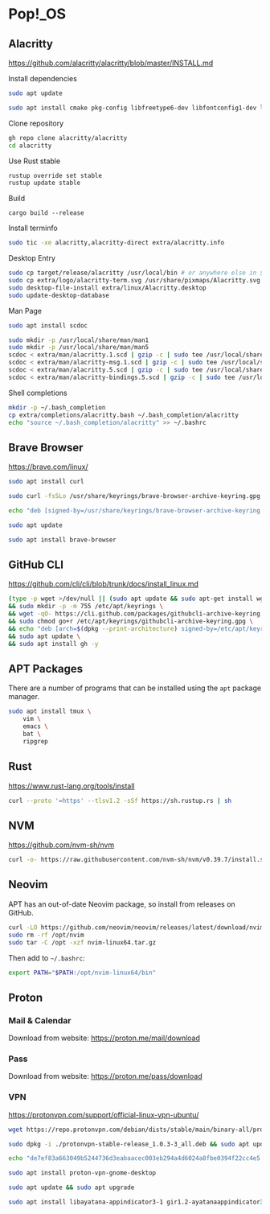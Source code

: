 # Pop!_OS

## Alacritty

https://github.com/alacritty/alacritty/blob/master/INSTALL.md

Install dependencies

```bash
sudo apt update

sudo apt install cmake pkg-config libfreetype6-dev libfontconfig1-dev libxcb-xfixes0-dev libxkbcommon-dev python3
```

Clone repository

```bash
gh repo clone alacritty/alacritty
cd alacritty
```

Use Rust stable

```bash
rustup override set stable
rustup update stable
```

Build

```
cargo build --release
```

Install terminfo
```bash
sudo tic -xe alacritty,alacritty-direct extra/alacritty.info
```

Desktop Entry

```bash
sudo cp target/release/alacritty /usr/local/bin # or anywhere else in $PATH
sudo cp extra/logo/alacritty-term.svg /usr/share/pixmaps/Alacritty.svg
sudo desktop-file-install extra/linux/Alacritty.desktop
sudo update-desktop-database
```

Man Page

```bash
sudo apt install scdoc

sudo mkdir -p /usr/local/share/man/man1
sudo mkdir -p /usr/local/share/man/man5
scdoc < extra/man/alacritty.1.scd | gzip -c | sudo tee /usr/local/share/man/man1/alacritty.1.gz > /dev/null
scdoc < extra/man/alacritty-msg.1.scd | gzip -c | sudo tee /usr/local/share/man/man1/alacritty-msg.1.gz > /dev/null
scdoc < extra/man/alacritty.5.scd | gzip -c | sudo tee /usr/local/share/man/man5/alacritty.5.gz > /dev/null
scdoc < extra/man/alacritty-bindings.5.scd | gzip -c | sudo tee /usr/local/share/man/man5/alacritty-bindings.5.gz > /dev/null
```

Shell completions

```bash
mkdir -p ~/.bash_completion
cp extra/completions/alacritty.bash ~/.bash_completion/alacritty
echo "source ~/.bash_completion/alacritty" >> ~/.bashrc
```

## Brave Browser

https://brave.com/linux/

```bash
sudo apt install curl

sudo curl -fsSLo /usr/share/keyrings/brave-browser-archive-keyring.gpg https://brave-browser-apt-release.s3.brave.com/brave-browser-archive-keyring.gpg

echo "deb [signed-by=/usr/share/keyrings/brave-browser-archive-keyring.gpg] https://brave-browser-apt-release.s3.brave.com/ stable main"|sudo tee /etc/apt/sources.list.d/brave-browser-release.list

sudo apt update

sudo apt install brave-browser
```

## GitHub CLI

https://github.com/cli/cli/blob/trunk/docs/install_linux.md

```bash
(type -p wget >/dev/null || (sudo apt update && sudo apt-get install wget -y)) \
&& sudo mkdir -p -m 755 /etc/apt/keyrings \
&& wget -qO- https://cli.github.com/packages/githubcli-archive-keyring.gpg | sudo tee /etc/apt/keyrings/githubcli-archive-keyring.gpg > /dev/null \
&& sudo chmod go+r /etc/apt/keyrings/githubcli-archive-keyring.gpg \
&& echo "deb [arch=$(dpkg --print-architecture) signed-by=/etc/apt/keyrings/githubcli-archive-keyring.gpg] https://cli.github.com/packages stable main" | sudo tee /etc/apt/sources.list.d/github-cli.list > /dev/null \
&& sudo apt update \
&& sudo apt install gh -y
```

## APT Packages

There are a number of programs that can be installed using the `apt` package manager.

```bash
sudo apt install tmux \
    vim \
    emacs \
    bat \
    ripgrep
```

## Rust

https://www.rust-lang.org/tools/install

```bash
curl --proto '=https' --tlsv1.2 -sSf https://sh.rustup.rs | sh
```

## NVM

https://github.com/nvm-sh/nvm

```bash
curl -o- https://raw.githubusercontent.com/nvm-sh/nvm/v0.39.7/install.sh | bash
```

## Neovim

APT has an out-of-date Neovim package, so install from releases on GitHub.

```bash
curl -LO https://github.com/neovim/neovim/releases/latest/download/nvim-linux64.tar.gz
sudo rm -rf /opt/nvim
sudo tar -C /opt -xzf nvim-linux64.tar.gz
```

Then add to `~/.bashrc`:

```bash
export PATH="$PATH:/opt/nvim-linux64/bin"
```

## Proton

### Mail & Calendar

Download from website: https://proton.me/mail/download

### Pass

Download from website: https://proton.me/pass/download

### VPN

https://protonvpn.com/support/official-linux-vpn-ubuntu/

```bash
wget https://repo.protonvpn.com/debian/dists/stable/main/binary-all/protonvpn-stable-release_1.0.3-3_all.deb

sudo dpkg -i ./protonvpn-stable-release_1.0.3-3_all.deb && sudo apt update

echo "de7ef83a663049b5244736d3eabaacec003eb294a4d6024a8fbe0394f22cc4e5  protonvpn-stable-release_1.0.3-3_all.deb" | sha256sum --check -

sudo apt install proton-vpn-gnome-desktop

sudo apt update && sudo apt upgrade

sudo apt install libayatana-appindicator3-1 gir1.2-ayatanaappindicator3-0.1 gnome-shell-extension-appindicator
```
